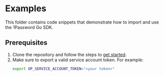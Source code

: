 # Examples

This folder contains code snippets that demonstrate how to import and use the 1Password Go SDK. 

## Prerequisites

1. Clone the repository and follow the steps to [get started](https://github.com/1Password/onepassword-sdk-go/blob/main/README.md#get-started).
2. Make sure to export a valid service account token. For example:
	```bash
	export OP_SERVICE_ACCOUNT_TOKEN="<your token>"
	```
